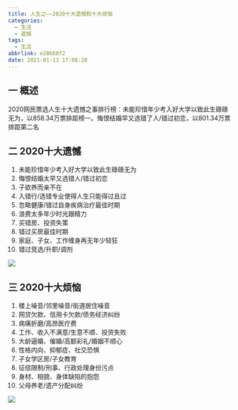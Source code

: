 ```yaml
---
title: 人生之——2020十大遗憾和十大烦恼
categories:
  - 生活
  - 遗憾
tags:
  - 生活
abbrlink: e28668f2
date: 2021-01-13 17:08:20
---
```

## 一 概述

2020网民票选人生十大遗憾之事排行榜：未能珍惜年少考入好大学以致此生碌碌无为，以858.34万票排距榜一。悔恨结婚早又选错了人/错过初恋，以801.34万票排距第二名
<!--more-->

## 二 2020十大遗憾

1. 未能珍惜年少考入好大学以致此生碌碌无为
2. 悔恨结婚太早又选错人/错过初恋
3. 子欲养而亲不在
4. 入错行/选错专业使得人生只能得过且过
5. 忽略健康/错过自身疾病治疗最佳时期
6. 浪费太多年少时光跟精力
7. 买错房、投资失策
8. 错过买房最佳时期
9. 家庭、子女、工作缠身再无年少轻狂
10. 错过竞选/升职/调剂

![][1]

## 三 2020十大烦恼

1. 楼上噪音/邻里噪音/街道居住噪音
2. 网贷欠款、信用卡欠款/债务经济纠纷
3. 病痛折磨/高昂医疗费
4. 工作、收入不满意/生意不顺、投资失败
5. 大龄逼婚、催婚/高额彩礼/婚姻不顺心
6. 性格内向、抑郁症、社交恐惧
7. 子女学区房/子女教育
8. 征信限制/刑事、行政处理身份污点
9. 身材、相貌、身体缺陷的抱怨
10. 父母养老/遗产分配纠纷

![][2]



[1]:https://jsd.onmicrosoft.cn/gh/PGzxc/CDN/blog-life/life-ten-yihan.png
[2]:https://jsd.onmicrosoft.cn/gh/PGzxc/CDN/blog-life/life-ten-fannao.png